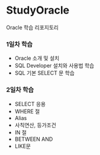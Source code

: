 # StudyOracle
Oracle 학습 리포지토리

### 1일차 학습
- Oracle 소개 및 설치
- SQL Developer 설치와 사용법 학습
- SQL 기본 SELECT 문 학습


### 2일차 학습
- SELECT 응용
- WHERE 절
- Alias 
- 사칙연산, 등가조건
- IN 절
- BETWEEN AND
- LIKE문
